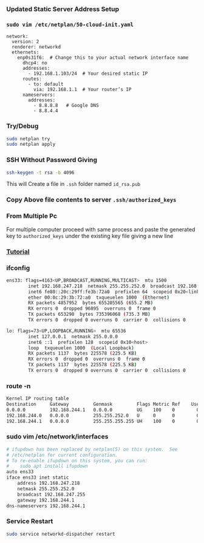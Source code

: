 ### Updated Static Server Address Setup
### ``` sudo vim /etc/netplan/50-cloud-init.yaml ```
```
network:
  version: 2
  renderer: networkd
  ethernets:
    enp0s31f6:  # Change this to your actual network interface name
      dhcp4: no
      addresses:
        - 192.168.1.103/24  # Your desired static IP
      routes:
        - to: default
          via: 192.168.1.1  # Your router’s IP
      nameservers:
        addresses:
          - 8.8.8.8   # Google DNS
          - 8.8.4.4
```
### Try/Debug
```sh
sudo netplan try
sudo netplan apply
```
### SSH Without Password Giving
```sh
ssh-keygen -t rsa -b 4096
```
This will Create a file in ```.ssh``` folder named ``` id_rsa.pub ```

### Copy Above file contents to server ``` .ssh/authorized_keys ```
### From Multiple Pc
For multiple computer proceed with same process and paste the generated key to ```authorized_keys``` under the existing key file giving a new line

### [Tutorial](https://www.youtube.com/watch?v=-WUCqkjOIMY)
### ifconfig
```sh
ens33: flags=4163<UP,BROADCAST,RUNNING,MULTICAST>  mtu 1500
        inet 192.168.247.218  netmask 255.255.252.0  broadcast 192.168.247.255
        inet6 fe80::20c:29ff:fe3b:72a0  prefixlen 64  scopeid 0x20<link>
        ether 00:0c:29:3b:72:a0  txqueuelen 1000  (Ethernet)
        RX packets 4857952  bytes 655205565 (655.2 MB)
        RX errors 0  dropped 96895  overruns 0  frame 0
        TX packets 653290  bytes 735396068 (735.3 MB)
        TX errors 0  dropped 0 overruns 0  carrier 0  collisions 0

lo: flags=73<UP,LOOPBACK,RUNNING>  mtu 65536
        inet 127.0.0.1  netmask 255.0.0.0
        inet6 ::1  prefixlen 128  scopeid 0x10<host>
        loop  txqueuelen 1000  (Local Loopback)
        RX packets 1137  bytes 225578 (225.5 KB)
        RX errors 0  dropped 0  overruns 0  frame 0
        TX packets 1137  bytes 225578 (225.5 KB)
        TX errors 0  dropped 0 overruns 0  carrier 0  collisions 0
```

### route -n
```sh
Kernel IP routing table
Destination     Gateway         Genmask         Flags Metric Ref    Use Iface
0.0.0.0         192.168.244.1   0.0.0.0         UG    100    0        0 ens33
192.168.244.0   0.0.0.0         255.255.252.0   U     0      0        0 ens33
192.168.244.1   0.0.0.0         255.255.255.255 UH    100    0        0 ens33
```

### sudo vim /etc/network/interfaces
```sh
# ifupdown has been replaced by netplan(5) on this system.  See
# /etc/netplan for current configuration.
# To re-enable ifupdown on this system, you can run:
#    sudo apt install ifupdown
auto ens33
iface ens33 inet static
	address 192.168.247.218
	netmask 255.255.252.0
	broadcast 192.168.247.255
	gateway 192.168.244.1
dns-nameservers 192.168.244.1
```

### Service Restart
```sh
sudo service networkd-dispatcher restart
```
